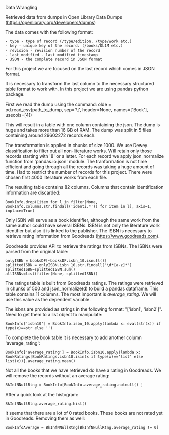 Data Wrangling

Retrieved data from dumps in Open Library Data Dumps (https://openlibrary.org/developers/dumps)

The data comes with the following format:

    - type - type of record (/type/edition, /type/work etc.)
    - key - unique key of the record. (/books/OL1M etc.)
    - revision - revision number of the record
    - last_modified - last modified timestamp
    - JSON - the complete record in JSON format

For this project we are focused on the last record which comes in JSON format.

It is necessary to transform the last column to the necessary structured table format to work with. In this project we are using pandas python package.

First we read the dump using the command:
	olde = pd.read_csv(path_to_dump, sep='\t', header=None, names=['Book'], usecols=[4])

This will result in a table with one column containing the json. The dump is huge and takes more than 16 GB of RAM. The dump was split in 5 files containing around 29602272 records each.

The transformation is applied in chunks of size 1000. We use Dewey classification to filter out all non-literature works. Will retain only those records starting with '8' or a letter. For each record we apply json_normalize function from 'pandas.io.json' module. The tranformation is not time efficient and going through all the records was taking a huge amount of time. Had to restrict the number of records for this project. There were chosen first 4000 literature works from each file. 

The resulting table contains 82 columns. Columns that contain identification information are discarded:

`BookInfo.drop([item for l in filter(None, BookInfo.columns.str.findall('identi.*')) for item in l], axis=1, inplace=True)`

Only ISBN will serve as a book identifier, although the same work from the same author could have several ISBNs. ISBN is not only the literature work identifier but also it is linked to the publisher. The ISBN is necessary to retrieve rating information from Goodreads (https://www.goodreads.com).

Goodreads provides API to retrieve the ratings from ISBNs. The ISBNs were parsed from the original table:

```
onlyISBN = booksDF[~booksDF.isbn_10.isnull()]
splittedISBN = onlyISBN.isbn_10.str.findall("\d*[a-z]*")
splittedISBN=splittedISBN.sum()
allISBNs=list(filter(None, splittedISBN))
```

The ratings table is built from Goodreads ratings. The ratings were retrieved in chunks of 500 and json_normalize(d) to build a pandas dataframe. This table contains 11 columns. The most important is *average_rating*. We will use this value as the dependent variable.

The isbns are provided as strings in the following format: "['isbn1', 'isbn2']". Need to get them to a list object to manipulate:

`BookInfo['isbn10'] = BookInfo.isbn_10.apply(lambda x: eval(str(x)) if type(x)==str else '')`

To complete the book table it is necessary to add another column 'average_rating':

`BookInfo['average_rating'] = BookInfo.isbn10.apply(lambda x: BookRatings[BookRatings.isbn10.isin(x if type(x)=='list' else list(x))].average_rating.mean()`

Not all the books that we have retrieved do have a rating in Goodreads. We will remove the records without an average rating:

`BkInfNNullRtng = BookInfo[BookInfo.average_rating.notnull() ]`

After a quick look at the histogram:

`BkInfNNullRtng.average_rating.hist()`

It seems that there are a lot of 0 rated books. These books are not rated yet in Goodreads. Removing them as well:

`BookInfoAverage = BkInfNNullRtng[BkInfNNullRtng.average_rating != 0]`

